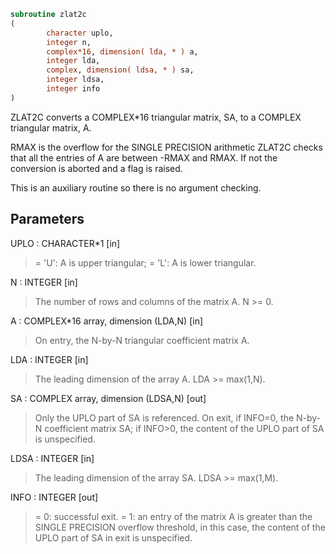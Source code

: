 ```fortran
subroutine zlat2c
(
        character uplo,
        integer n,
        complex*16, dimension( lda, * ) a,
        integer lda,
        complex, dimension( ldsa, * ) sa,
        integer ldsa,
        integer info
)
```

ZLAT2C converts a COMPLEX*16 triangular matrix, SA, to a COMPLEX
triangular matrix, A.

RMAX is the overflow for the SINGLE PRECISION arithmetic
ZLAT2C checks that all the entries of A are between -RMAX and
RMAX. If not the conversion is aborted and a flag is raised.

This is an auxiliary routine so there is no argument checking.

## Parameters
UPLO : CHARACTER*1 [in]
> = 'U':  A is upper triangular;
> = 'L':  A is lower triangular.

N : INTEGER [in]
> The number of rows and columns of the matrix A.  N >= 0.

A : COMPLEX*16 array, dimension (LDA,N) [in]
> On entry, the N-by-N triangular coefficient matrix A.

LDA : INTEGER [in]
> The leading dimension of the array A.  LDA >= max(1,N).

SA : COMPLEX array, dimension (LDSA,N) [out]
> Only the UPLO part of SA is referenced.  On exit, if INFO=0,
> the N-by-N coefficient matrix SA; if INFO>0, the content of
> the UPLO part of SA is unspecified.

LDSA : INTEGER [in]
> The leading dimension of the array SA.  LDSA >= max(1,M).

INFO : INTEGER [out]
> = 0:  successful exit.
> = 1:  an entry of the matrix A is greater than the SINGLE
> PRECISION overflow threshold, in this case, the content
> of the UPLO part of SA in exit is unspecified.
